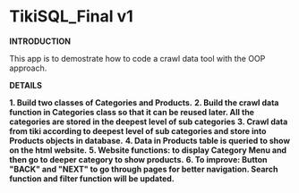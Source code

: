 # TikiSQL_Final v1

**INTRODUCTION**

 This app is to demostrate how to code a crawl data tool with the OOP approach.
 
 **DETAILS**
 
 **1. Build two classes of Categories and Products.**
 **2. Build the crawl data function in Categories class so that it can be reused later. 
      All the categories are stored in the deepest level of sub categories**
 **3. Crawl data from tiki according to deepest level of sub categories and store into Products objects in database.**
 **4. Data in Products table is queried to show on the html website.**
 **5. Website functions: to display Category Menu and then go to deeper category to show products.**
 **6. To improve: Button "BACK" and "NEXT" to go through pages for better navigation. Search function and filter function will be               updated.**
 

